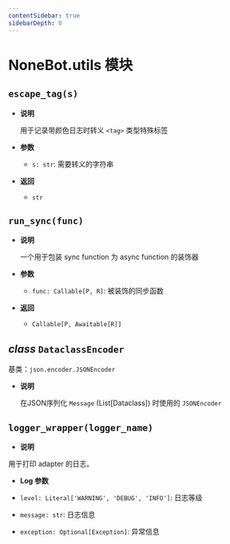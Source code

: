 ```yaml
---
contentSidebar: true
sidebarDepth: 0
---
```


# NoneBot.utils 模块


## `escape_tag(s)`


* **说明**

    用于记录带颜色日志时转义 `<tag>` 类型特殊标签



* **参数**

    
    * `s: str`: 需要转义的字符串



* **返回**

    
    * `str`



## `run_sync(func)`


* **说明**

    一个用于包装 sync function 为 async function 的装饰器



* **参数**

    
    * `func: Callable[P, R]`: 被装饰的同步函数



* **返回**

    
    * `Callable[P, Awaitable[R]]`



## _class_ `DataclassEncoder`

基类：`json.encoder.JSONEncoder`


* **说明**

    在JSON序列化 `Message` (List[Dataclass]) 时使用的 `JSONEncoder`



## `logger_wrapper(logger_name)`


* **说明**


用于打印 adapter 的日志。


* **Log 参数**



* `level: Literal['WARNING', 'DEBUG', 'INFO']`: 日志等级


* `message: str`: 日志信息


* `exception: Optional[Exception]`: 异常信息
